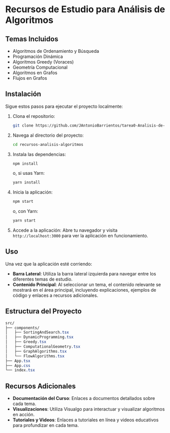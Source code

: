 # Recursos de Estudio para Análisis de Algoritmos

## Temas Incluidos
- Algoritmos de Ordenamiento y Búsqueda
- Programación Dinámica
- Algoritmos Greedy (Voraces)
- Geometría Computacional
- Algoritmos en Grafos
- Flujos en Grafos

## Instalación
Sigue estos pasos para ejecutar el proyecto localmente:

1. Clona el repositorio:
    ```bash
    git clone https://github.com/JAntonioBarrientos/tarea0-Analisis-de-algoritmos
    ```

2. Navega al directorio del proyecto:
    ```bash
    cd recursos-analisis-algoritmos
    ```

3. Instala las dependencias:
    ```bash
    npm install
    ```
    o, si usas Yarn:
    ```bash
    yarn install
    ```

4. Inicia la aplicación:
    ```bash
    npm start
    ```
    o, con Yarn:
    ```bash
    yarn start
    ```

5. Accede a la aplicación:
    Abre tu navegador y visita `http://localhost:3000` para ver la aplicación en funcionamiento.

## Uso
Una vez que la aplicación esté corriendo:

- **Barra Lateral**: Utiliza la barra lateral izquierda para navegar entre los diferentes temas de estudio.
- **Contenido Principal**: Al seleccionar un tema, el contenido relevante se mostrará en el área principal, incluyendo explicaciones, ejemplos de código y enlaces a recursos adicionales.


## Estructura del Proyecto
```scss
src/
├── components/
│   ├── SortingAndSearch.tsx
│   ├── DynamicProgramming.tsx
│   ├── Greedy.tsx
│   ├── ComputationalGeometry.tsx
│   ├── GraphAlgorithms.tsx
│   └── FlowAlgorithms.tsx
├── App.tsx
├── App.css
└── index.tsx
```

## Recursos Adicionales
- **Documentación del Curso**: Enlaces a documentos detallados sobre cada tema.
- **Visualizaciones**: Utiliza Visualgo para interactuar y visualizar algoritmos en acción.
- **Tutoriales y Videos**: Enlaces a tutoriales en línea y videos educativos para profundizar en cada tema.

